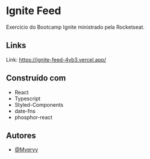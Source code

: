 # Ignite Feed

Exercício do Bootcamp Ignite ministrado pela Rocketseat.

## Links

Link: https://ignite-feed-4vb3.vercel.app/

## Construído com

- React
- Typescript
- Styled-Components
- date-fns
- phosphor-react

## Autores

- [@Mveryy](https://github.com/Mveryy)
